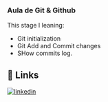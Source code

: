 ### Aula de Git & Github

This stage I leaning: 

 - Git initialization
 - Git Add and Commit changes
 - SHow commits log.

 ## 🔗 Links
[![linkedin](https://img.shields.io/badge/linkedin-0A66C2?style=for-the-badge&logo=linkedin&logoColor=white)](https://www.linkedin.com/in/guilherme-s-teixeira)